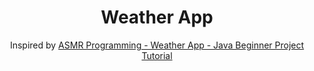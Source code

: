 <div align="center">
<h1>Weather App</h1>
Inspired by <a href="https://www.youtube.com/embed/8ZcEYv2ezWc?si=zo0E_TjQ47G41jwv" target="_blank">ASMR Programming - Weather App - Java Beginner Project Tutorial</a>
</div>
